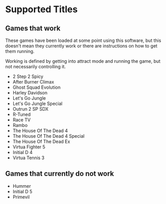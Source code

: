 # Supported Titles

## Games that work

These games have been loaded at some point using this software, but this doesn't mean they currently work or there are instructions on how to get them running.

Working is defined by getting into attract mode and running the game, but not necessarily controlling it.

- 2 Step 2 Spicy
- After Burner Climax
- Ghost Squad Evolution
- Harley Davidson
- Let's Go Jungle
- Let's Go Jungle Special
- Outrun 2 SP SDX
- R-Tuned
- Race TV
- Rambo
- The House Of The Dead 4
- The House Of The Dead 4 Special
- The House Of The Dead Ex
- Virtua Fighter 5
- Initial D 4
- Virtua Tennis 3

## Games that currently do not work

- Hummer
- Initial D 5
- Primevil

